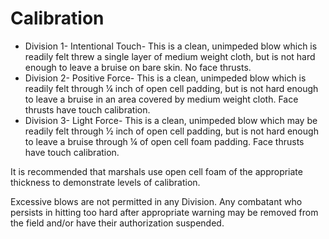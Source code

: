 # Calibration
* Division 1- Intentional Touch- This is a clean, unimpeded blow which is readily felt threw a single layer of medium weight cloth, but is not hard enough to leave a bruise on bare skin. No face thrusts.
* Division 2- Positive Force- This is a clean, unimpeded blow which is readily felt through ¼ inch of open cell padding, but is not hard enough to leave a bruise in an area covered by medium weight cloth. Face thrusts have touch calibration.
* Division 3- Light Force- This is a clean, unimpeded blow which may be readily felt through ½ inch of open cell padding, but is not hard enough to leave a bruise through ¼ of open cell foam padding. Face thrusts have touch calibration.

It is recommended that marshals use open cell foam of the appropriate thickness to demonstrate levels of calibration.

Excessive blows are not permitted in any Division. Any combatant who persists in hitting too hard after appropriate warning may be removed from the field and/or have their authorization suspended.

